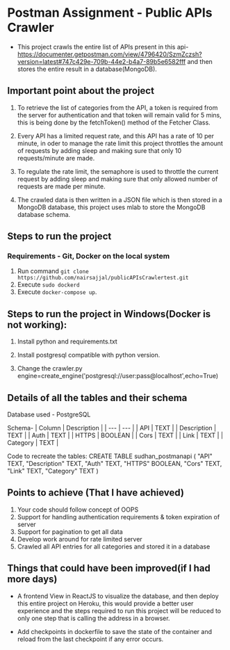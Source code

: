# Postman Assignment - Public APIs Crawler

* This project crawls the entire list of APIs present in this api- https://documenter.getpostman.com/view/4796420/SzmZczsh?version=latest#747c429e-709b-44e2-b4a7-89b5e6582fff and then stores the entire result in a database(MongoDB).  

## Important point about the project

1. To retrieve the list of categories from the API, a token is required from the server for authentication and that token will remain valid for 5 mins, this is being done by the fetchToken() method of the Fetcher Class.

2. Every API has a limited request rate, and this API has a rate of 10 per minute, in oder to manage the rate limit this project throttles the amount of requests by adding sleep and making sure that only 10 requests/minute are made.

3. To regulate the rate limit, the semaphore is used to throttle the current request by adding sleep and making sure that only allowed number of requests are made per minute.

4. The crawled data is then written in a JSON file which is then stored in a MongoDB database, this project uses mlab to store the MongoDB database schema.

## Steps to run the project
### Requirements - Git, Docker on the local system
1. Run command `git clone https://github.com/nairsajjal/publicAPIsCrawlertest.git`
2. Execute `sudo dockerd`
3. Execute `docker-compose up`.

## Steps to run the project in Windows(Docker is not working):
1. Install python and requirements.txt

2. Install postgresql compatible with python version.

3. Change the crawler.py engine=create_engine('postgresql://user:pass@localhost',echo=True)

## Details of all the tables and their schema

Database used - PostgreSQL

Schema- 
| Column      | Description |
| ---         | ---         |
| API         | TEXT        |
| Description | TEXT        |
| Auth        | TEXT        |
| HTTPS       | BOOLEAN     |
| Cors        | TEXT        |
| Link        | TEXT        |
| Category    | TEXT        |

Code to recreate the tables:
    CREATE TABLE sudhan_postmanapi (
	"API" TEXT, 
	"Description" TEXT, 
	"Auth" TEXT, 
	"HTTPS" BOOLEAN, 
	"Cors" TEXT, 
	"Link" TEXT, 
	"Category" TEXT
    )


## Points to achieve (That I have achieved)

1. Your code should follow concept of OOPS
2. Support for handling authentication requirements & token expiration of server
3. Support for pagination to get all data
4. Develop work around for rate limited server
5. Crawled all API entries for all categories and stored it in a database

## Things that could have been improved(if I had more days)

-  A frontend View in ReactJS to visualize the database, and then deploy this entire project on Heroku, this would provide a better user experience and the steps required to run this project will be reduced to only one step that is calling the address in a browser.

-  Add checkpoints in dockerfile to save the state of the container and reload from the last checkpoint if any error occurs.
